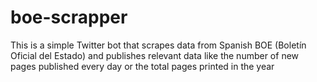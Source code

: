 # boe-scrapper
This is a simple Twitter bot that scrapes data from Spanish BOE (Boletín Oficial del Estado) and publishes relevant data like the number of new pages published every day or the total pages printed in the year
